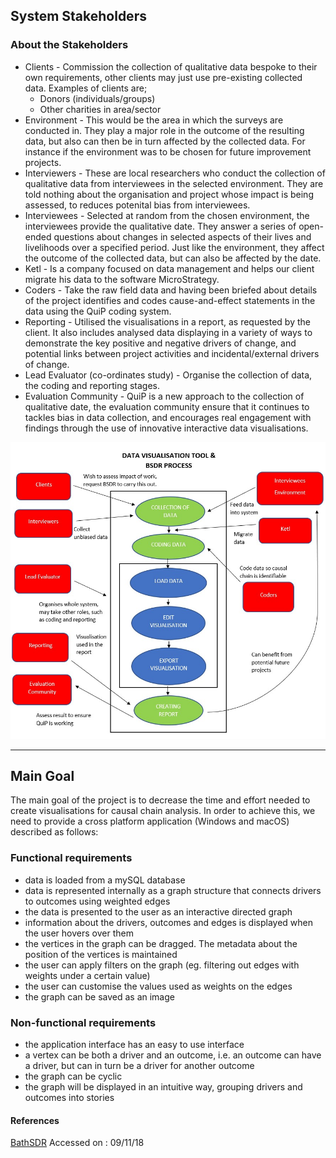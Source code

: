 ﻿## System Stakeholders

### About the Stakeholders
- Clients - Commission the collection of qualitative data bespoke to their own requirements, other clients may just use pre-existing collected data. Examples of clients are;
    - Donors (individuals/groups)
    - Other charities in area/sector
- Environment - This would be the area in which the surveys are conducted in. They play a major role in the outcome of the resulting data, but also can then be in turn affected by the collected data. For instance if the environment was to be chosen for future improvement projects.
- Interviewers - These are local researchers who conduct the collection of qualitative data from interviewees in the selected environment. They are told nothing about the organisation and project whose impact is being assessed, to reduces potenital bias from interviewees.
- Interviewees - Selected at random from the chosen environment, the interviewees provide the qualitative date. They answer a series of open-ended questions about changes in selected aspects of their lives and livelihoods over a specified period. Just like the environment, they affect the outcome of the collected data, but can also be affected by the date.
- Ketl - Is a company focused on data management and helps our client migrate his data to the software MicroStrategy.
- Coders - Take the raw field data and having been briefed about details of the project identifies and codes cause-and-effect statements in the data using the QuiP coding system.
- Reporting - Utilised the visualisations in a report, as requested by the client. It also includes analysed data displaying in a variety of ways to demonstrate the key positive and negative drivers of change, and potential links between project activities and incidental/external drivers of change.
- Lead Evaluator (co-ordinates study) - Organise the collection of data, the coding and reporting stages.
- Evaluation Community - QuiP is a new approach to the collection of qualitative date, the evaluation community ensure that it continues to tackles bias in data collection, and encourages real engagement with findings through the use of innovative interactive data visualisations.


![high-level use-case diagram](usecase.jpg)

-----

## Main Goal

The main goal of the project is to decrease the time and effort needed to create visualisations for causal chain analysis. In order to achieve this, we need to provide a cross platform application (Windows and macOS) described as follows:
### Functional requirements
- data is loaded from a mySQL database
- data is represented internally as a graph structure that connects drivers to outcomes using weighted edges
- the data is presented to the user as an interactive directed graph
- information about the drivers, outcomes and edges is displayed when the user hovers over them
- the vertices in the graph can be dragged. The metadata about the position of the vertices is maintained  
- the user can apply filters on the graph (eg. filtering out edges with weights under a certain value)
- the user can customise the values used as weights on the edges
- the graph can be saved as an image

### Non-functional requirements

- the application interface has an easy to use interface
- a vertex can be both a driver and an outcome, i.e. an outcome can have a driver, but can in turn be a driver for another outcome
- the graph can be cyclic
- the graph will be displayed in an intuitive way, grouping drivers and outcomes into stories



#### References

[BathSDR](http://bathsdr.org/)
Accessed on : 09/11/18
